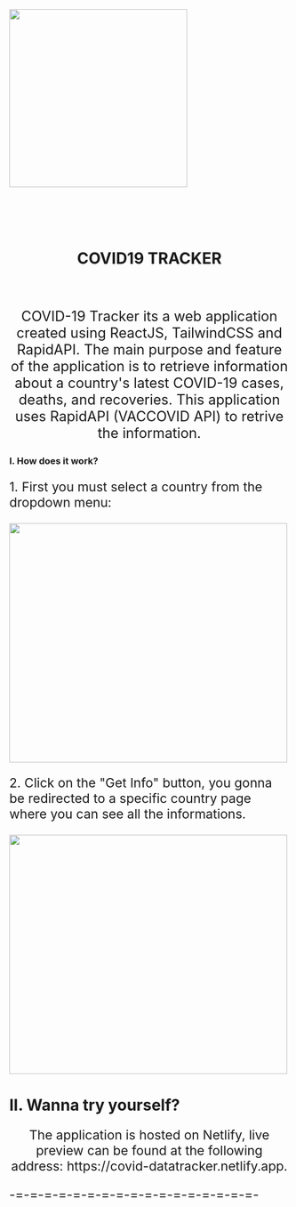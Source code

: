 <div align="center" style="display: flex; flex-direction: column;">
	<img align="center" src="https://i.ibb.co/2tDrtmw/SARS-Co-V-2-without-background.png" width="320px" height="320px"  alt="" />
	<p align="center" style="color: red; font-size: 36px; font-style: bold;"><h1>COVID19 TRACKER</h1></p>
</div>
<p align="center" style="font-size: 25px">
	COVID-19 Tracker its a web application created using ReactJS, TailwindCSS and RapidAPI. The main purpose and feature of the application is to retrieve information about a country's latest COVID-19 cases, deaths, and recoveries. This application uses RapidAPI (VACCOVID API) to retrive the information.
</p>
	<h3>
	I. How does it work?
	</h3>
	<p style="font-size: 23px;">
	1. First you must select a country from the dropdown menu:
	</p>
	<img align="center" src="https://im3.ezgif.com/tmp/ezgif-3-bfa8900e30.gif" alt="" width="500px" height="430px" />
	<p style="font-size: 23px;">
	2. Click on the "Get Info" button, you gonna be redirected to a specific country page where you can see all the informations.
	</p>
	<img align="center" src="https://im3.ezgif.com/tmp/ezgif-3-acffb03fe3.gif" alt="" width="500px" height="430px"/>
	<h1>
	II. Wanna try yourself?
	</h1>
	<p align="center" style="font-size: 23px;">
	The application is hosted on Netlify, live preview can be found at the following address: https://covid-datatracker.netlify.app.
	</p>
	<span align="center" style="font-size: 23px;">-=-=-=-=-=-=-=-=-=-=-=-=-=-=-=-=-=-</span>

